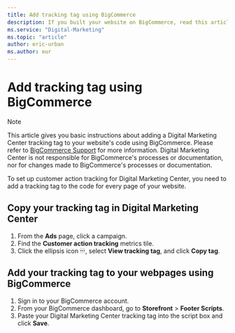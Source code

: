 ```yaml
---
title: Add tracking tag using BigCommerce
description: If you built your website on BigCommerce, read this article to learn how to set up your Digital Marketing Center customer action tracking tag.
ms.service: "Digital-Marketing"
ms.topic: "article"
author: eric-urban
ms.author: eur
---
```


# Add tracking tag using BigCommerce

> [!NOTE]
> This article gives you basic instructions about adding a Digital Marketing Center tracking tag to your website's code using BigCommerce. Please refer to [BigCommerce Support](https://go.microsoft.com/fwlink?LinkId=2010484) for more information.
> Digital Marketing Center is not responsible for BigCommerce's processes or documentation, nor for changes made to BigCommerce's processes or documentation.

To set up customer action tracking for Digital Marketing Center, you need to add a tracking tag to the code for every page of your website.

## Copy your tracking tag in Digital Marketing Center

1. From the **Ads** page, click a campaign.
1. Find the **Customer action tracking** metrics tile.
1. Click the ellipsis icon ![More information icon](../images/BA_ScreenCap_DeliveryDetails.png), select **View tracking tag**, and click **Copy tag**.

## Add your tracking tag to your webpages using BigCommerce

1. Sign in to your BigCommerce account.
1. From your BigCommerce dashboard, go to **Storefront**&nbsp;&gt;&nbsp;**Footer Scripts**.
1. Paste your Digital Marketing Center tracking tag into the script box and click **Save**.


